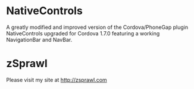 NativeControls
==============

A greatly modified and improved version of the Cordova/PhoneGap plugin NativeControls upgraded for Cordova 1.7.0 featuring a working NavigationBar and NavBar.


zSprawl
=======

Please visit my site at http://zsprawl.com